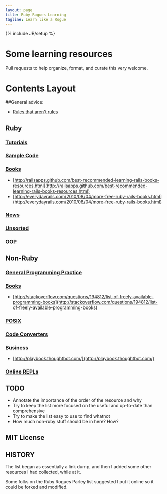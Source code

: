 ```yaml
---
layout: page
title: Ruby Rogues Learning
tagline: Learn like a Rogue
---
```

{% include JB/setup %}

Some learning resources
========

Pull requests to help organize, format, and curate this very welcome.

# Contents Layout

##General advice:
* [Rules that aren't rules](http://gist.io/4567190)

## Ruby
### [Tutorials]({{BASE_PATH}}/ruby/tutorials.html)
### [Sample Code]({{BASE_PATH}}/ruby/sample_code.html)
### [Books]({{BASE_PATH}}/ruby/books.html)
* [http://railsapps.github.com/best-recommended-learning-rails-books-resources.html](http://railsapps.github.com/best-recommended-learning-rails-books-resources.html)
* [http://everydayrails.com/2010/08/04/more-free-ruby-rails-books.html](http://everydayrails.com/2010/08/04/more-free-ruby-rails-books.html)

### [News]({{BASE_PATH}}/ruby/news.html)
### [Unsorted]({{BASE_PATH}}/ruby/unsorted.html)
### [OOP]({{BASE_PATH}}/ruby/oop.html)

## Non-Ruby
### [General Programming Practice]({{BASE_PATH}}/non-ruby/programming_practice.html)
### [Books]({{BASE_PATH}}/non-ruby/books.html)
* [http://stackoverflow.com/questions/194812/list-of-freely-available-programming-books](http://stackoverflow.com/questions/194812/list-of-freely-available-programming-books)
### [POSIX]({{BASE_PATH}}/non-ruby/posix.html)
### [Code Converters]({{BASE_PATH/non-ruby/code_converters.html)

### Business
* [http://playbook.thoughtbot.com/](http://playbook.thoughtbot.com/)

### [Online REPLs]({{BASE_PATH}}/non-ruby/repl.html)


## TODO

* Annotate the importance of the order of the resource and why
* Try to keep the list more focused on the useful and up-to-date than comprehensive
* Try to make the list easy to use to find whatnot
* How much non-ruby stuff should be in here? How?

## MIT License


## HISTORY

The list began as essentially a link dump, and then I added some other resources I had collected, while at it.

Some folks on the Ruby Rogues Parley list suggested I put it online so it could be forked and modified.
